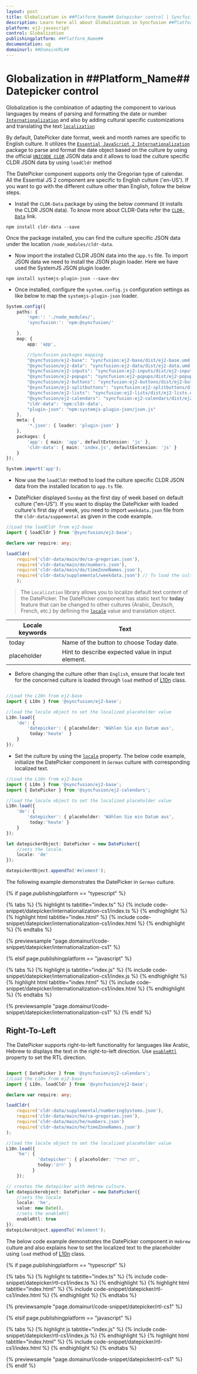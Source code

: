 ```yaml
---
layout: post
title: Globalization in ##Platform_Name## Datepicker control | Syncfusion
description: Learn here all about Globalization in Syncfusion ##Platform_Name## Datepicker control of Syncfusion Essential JS 2 and more.
platform: ej2-javascript
control: Globalization 
publishingplatform: ##Platform_Name##
documentation: ug
domainurl: ##DomainURL##
---
```


# Globalization in ##Platform_Name## Datepicker control

Globalization is the combination of  adapting the component to various languages by means of parsing and formatting the date or number [`Internationalization`](../common/internationalization) and also by adding cultural specific customizations and translating the text [`localization`](../common/localization)

By default, DatePicker date format, week and month names are specific to English culture. It utilizes the [`Essential JavaScript 2 Internationalization`](../common/internationalization) package to parse and format the date object based on the culture by using the official [`UNICODE CLDR`](http://cldr.unicode.org/) JSON data and it allows to load the culture specific CLDR JSON data by using `loadCldr` method

The DatePicker component supports only the Gregorian type of calendar. All the Essential JS 2 component are specific to English culture ('en-US'). If you want to go with the different culture other than English, follow the below steps.

* Install the `CLDR-Data` package by using the below command (it installs the CLDR JSON data). To know more about CLDR-Data refer the
 [`CLDR-Data`](https://cldr.unicode.org/index/cldr-spec/cldr-json-bindings) link.

```
npm install cldr-data --save
```

Once the package installed, you can find the culture specific JSON data under the location `/node_modules/cldr-data`.

* Now import the installed CLDR JSON data into the `app.ts` file. To import JSON data we need to install the JSON plugin loader. Here we have used the SystemJS JSON plugin loader.

```
npm install systemjs-plugin-json --save-dev
```

* Once installed, configure the `system.config.js` configuration settings as like below to map the `systemjs-plugin-json` loader.

```ts
System.config({
    paths: {
        'npm:': './node_modules/',
        'syncfusion:': 'npm:@syncfusion/'

    },
    map: {
        app: 'app',

        //Syncfusion packages mapping
        "@syncfusion/ej2-base": "syncfusion:ej2-base/dist/ej2-base.umd.min.js",
        "@syncfusion/ej2-data": "syncfusion:ej2-data/dist/ej2-data.umd.min.js",
        "@syncfusion/ej2-inputs": "syncfusion:ej2-inputs/dist/ej2-inputs.umd.min.js",
        "@syncfusion/ej2-popups": "syncfusion:ej2-popups/dist/ej2-popups.umd.min.js",
        "@syncfusion/ej2-buttons": "syncfusion:ej2-buttons/dist/ej2-buttons.umd.min.js",
        "@syncfusion/ej2-splitbuttons": "syncfusion:ej2-splitbuttons/dist/ej2-splitbuttons.umd.min.js",
        "@syncfusion/ej2-lists": "syncfusion:ej2-lists/dist/ej2-lists.umd.min.js",
        "@syncfusion/ej2-calendars": "syncfusion:ej2-calendars/dist/ej2-calendars.umd.min.js",
        "cldr-data": 'npm:cldr-data',
        "plugin-json": "npm:systemjs-plugin-json/json.js"
    },
    meta: {
        '*.json': { loader: 'plugin-json' }
    },
    packages: {
        'app': { main: 'app', defaultExtension: 'js' },
        'cldr-data': { main: 'index.js', defaultExtension: 'js' }
    }
});

System.import('app');

```

* Now use the `loadCldr` method to load the culture specific CLDR JSON data from the installed location to `app.ts` file.

* DatePicker displayed `Sunday` as the first day of week based on default culture ("en-US"). If you want to display the DatePicker with loaded culture's first day of week, you need to import `weekdata.json` file from the `cldr-data/suppemental` as given in the code example.

```ts
//Load the loadCldr from ej2-base
import { loadCldr } from '@syncfusion/ej2-base';

declare var require: any;

loadCldr(
    require('cldr-data/main/de/ca-gregorian.json'),
    require('cldr-data/main/de/numbers.json'),
    require('cldr-data/main/de/timeZoneNames.json'),
    require('cldr-data/supplemental/weekdata.json') // To load the culture based first day of week
    );
```

> The `Localization` library allows you to localize default text content of the DatePicker. The DatePicker component has static text for  **today** feature that can be changed to other cultures (Arabic, Deutsch, French, etc.) by defining the [`locale`](../api/datepicker/#locale) value and translation object.

Locale keywords |Text
-----|-----
today | Name of the button to choose Today date.
placeholder | Hint to describe expected value in input element.

* Before changing the culture other than `English`, ensure that locale text for the concerned culture is loaded through `load` method of
[L10n](../api/base/l10n/#load) class.

```ts

//Load the L10n from ej2-base
import { L10n } from '@syncfusion/ej2-base';

//load the locale object to set the localized placeholder value
L10n.load({
    'de': {
        'datepicker': { placeholder: 'Wählen Sie ein Datum aus',
         today:'heute'  }
    }
});
```

* Set the culture by using the [`locale`](../api/datepicker/#locale) property. The below code example, initialize the DatePicker component in `German` culture with corresponding localized text.

```ts
//Load the L10n from ej2-base
import { L10n } from '@syncfusion/ej2-base';
import { DatePicker } from '@syncfusion/ej2-calendars';

//load the locale object to set the localized placeholder value
L10n.load({
    'de': {
        'datepicker': { placeholder: 'Wählen Sie ein Datum aus',
         today:'heute' }
    }
});

let datepickerObject: DatePicker = new DatePicker({
    //sets the locale.
    locale: 'de'
});

datepickerObject.appendTo('#element');
```

The following example demonstrates the DatePicker in `German` culture.

{% if page.publishingplatform == "typescript" %}

 {% tabs %}
{% highlight ts tabtitle="index.ts" %}
{% include code-snippet/datepicker/internationalization-cs1/index.ts %}
{% endhighlight %}
{% highlight html tabtitle="index.html" %}
{% include code-snippet/datepicker/internationalization-cs1/index.html %}
{% endhighlight %}
{% endtabs %}
        
{% previewsample "page.domainurl/code-snippet/datepicker/internationalization-cs1" %}

{% elsif page.publishingplatform == "javascript" %}

{% tabs %}
{% highlight js tabtitle="index.js" %}
{% include code-snippet/datepicker/internationalization-cs1/index.js %}
{% endhighlight %}
{% highlight html tabtitle="index.html" %}
{% include code-snippet/datepicker/internationalization-cs1/index.html %}
{% endhighlight %}
{% endtabs %}

{% previewsample "page.domainurl/code-snippet/datepicker/internationalization-cs1" %}
{% endif %}

## Right-To-Left

The DatePicker supports right-to-left functionality for languages like Arabic, Hebrew to displays the text in the right-to-left direction. Use
[`enableRtl`](../api/datepicker/#enablertl) property to set the RTL direction.

```ts

import { DatePicker } from '@syncfusion/ej2-calendars';
//Load the L10n from ej2-base
import { L10n, loadCldr } from '@syncfusion/ej2-base';

declare var require: any;

loadCldr(
    require('cldr-data/supplemental/numberingSystems.json'),
    require('cldr-data/main/he/ca-gregorian.json'),
    require('cldr-data/main/he/numbers.json')
    require('cldr-data/main/he/timeZoneNames.json')
);

//load the locale object to set the localized placeholder value
L10n.load({
    'he': {
            'datepicker': { placeholder: 'הזן תאריך',
            today:'היום' }
          }
    });

// creates the datepicker with Hebrew culture.
let datepickerobject: DatePicker = new DatePicker({
    //sets the locale
    locale: 'he',
    value: new Date(),
    //sets the enableRtl
    enableRtl: true
});
datepickerobject.appendTo('#element');

```

The below code example demonstrates the DatePicker component in `Hebrew` culture and also explains how to set the localized text to
the placeholder using `load` method of [L10n](../api/base/l10n/#load) class.

{% if page.publishingplatform == "typescript" %}

 {% tabs %}
{% highlight ts tabtitle="index.ts" %}
{% include code-snippet/datepicker/rtl-cs1/index.ts %}
{% endhighlight %}
{% highlight html tabtitle="index.html" %}
{% include code-snippet/datepicker/rtl-cs1/index.html %}
{% endhighlight %}
{% endtabs %}
        
{% previewsample "page.domainurl/code-snippet/datepicker/rtl-cs1" %}

{% elsif page.publishingplatform == "javascript" %}

{% tabs %}
{% highlight js tabtitle="index.js" %}
{% include code-snippet/datepicker/rtl-cs1/index.js %}
{% endhighlight %}
{% highlight html tabtitle="index.html" %}
{% include code-snippet/datepicker/rtl-cs1/index.html %}
{% endhighlight %}
{% endtabs %}

{% previewsample "page.domainurl/code-snippet/datepicker/rtl-cs1" %}
{% endif %}